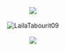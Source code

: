 <p align="center">
  <a href="https://git.io/typing-svg">
    <img src="https://readme-typing-svg.herokuapp.com?font=Fira+Code&color=00FFFF&size=25&center=true&vCenter=true&width=1000&lines=Hi%F0%9F%91%8B%2C+I'm+Laila+Tabourit!;I'm+a+Software+Engineering+Student+at+ALX.;Welcome+to+my+GitHub+profile!❤️" />
  </a>
  <br />
  <br />
  <img src="https://komarev.com/ghpvc/?username=LailaTabourit09&color=00FFFF" alt="LailaTabourit09" />
  <br />
  <br />
  <a href="https://github.com/ryo-ma/github-profile-trophy">
    <img align="center" src="https://github-profile-trophy.vercel.app/?username=LailaTabourit09&theme=nord&margin-w=15&margin-h=15&column=7" />
  </a>
</p>


</p>


<!--
**LailaTabourit09/LailaTabourit09** is a ✨ _special_ ✨ repository because its `README.md` (this file) appears on your GitHub profile.

Here are some ideas to get you started:

- 🔭 I’m currently working on ...
- 🌱 I’m currently learning ...
- 👯 I’m looking to collaborate on ...
- 🤔 I’m looking for help with ...
- 💬 Ask me about ...
- 📫 How to reach me: ...
- 😄 Pronouns: ...
- ⚡ Fun fact: ...
-->
